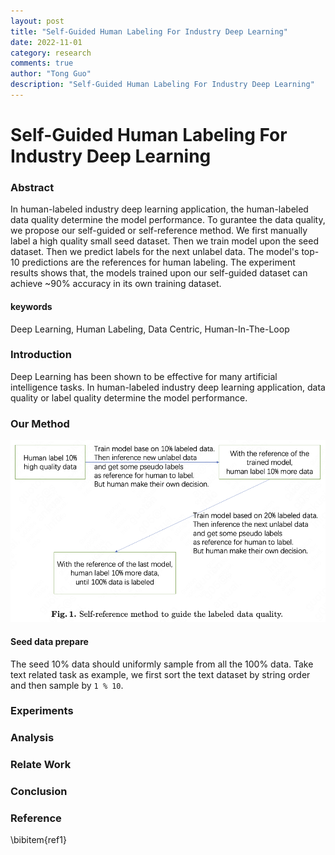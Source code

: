 ```yaml
---
layout: post
title: "Self-Guided Human Labeling For Industry Deep Learning"
date: 2022-11-01
category: research
comments: true
author: "Tong Guo"
description: "Self-Guided Human Labeling For Industry Deep Learning"
---
```



# Self-Guided Human Labeling For Industry Deep Learning

### Abstract

In human-labeled industry deep learning application, the human-labeled data quality determine the model performance. 
To gurantee the data quality, we propose our self-guided or self-reference method. 
We first manually label a high quality small seed dataset.
Then we train model upon the seed dataset.
Then we predict labels for the next unlabel data. 
The model's top-10 predictions are the references for human labeling.
The experiment results shows that, the models trained upon our self-guided dataset can achieve ~90% accuracy in its own training dataset.

#### keywords
Deep Learning, Human Labeling, Data Centric, Human-In-The-Loop

### Introduction

Deep Learning has been shown to be effective for many artificial intelligence tasks. 
In human-labeled industry deep learning application, data quality or label quality determine the model performance.



### Our Method

![](/assets/png/self-reference/fig1.png)

#### Seed data prepare 
The seed 10% data should uniformly sample from all the 100% data. Take text related task as example, we first sort the text dataset by string order and then sample by `1 % 10`.


### Experiments


### Analysis

### Relate Work

### Conclusion


### Reference

\bibitem{ref1}
